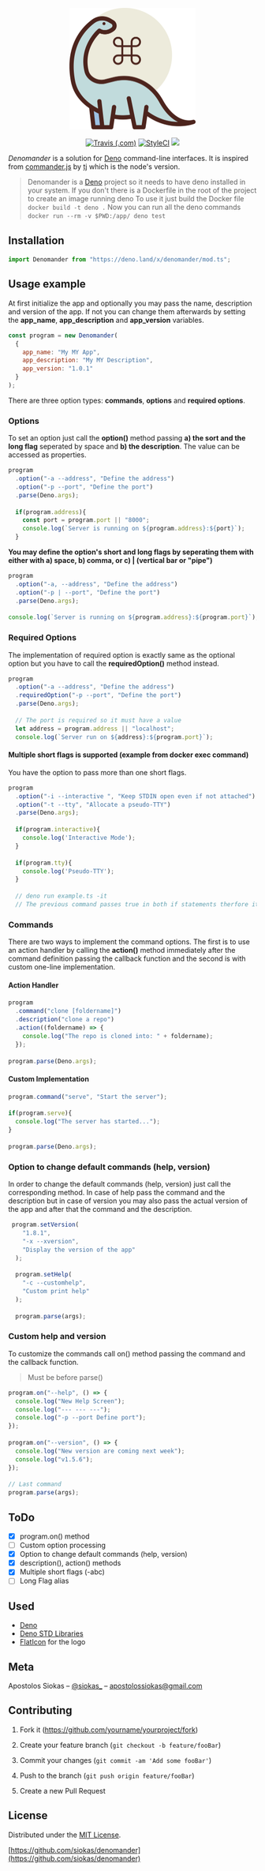 <p align="center"><img src="https://raw.githubusercontent.com/siokas/siokas.github.io/master/img/denomander.png" width="256"></p>
<p align="center">
<a href="https://travis-ci.com/siokas/denomander"><img alt="Travis (.com)" src="https://travis-ci.com/siokas/denomander.svg?branch=master"></a>
<a href="https://github.styleci.io/repos/245916074"><img src="https://github.styleci.io/repos/245916074/shield?branch=master" alt="StyleCI"></a>
<a href="https://app.codacy.com/manual/apostolossiokas/denomander?utm_source=github.com&utm_medium=referral&utm_content=siokas/denomander&utm_campaign=Badge_Grade_Dashboard"> <img src="https://api.codacy.com/project/badge/Grade/b9b7465c7a7e40b5af20edc6c9eb5cdf"></a>
</p>

_Denomander_ is a solution for [Deno](https://deno.land) command-line interfaces. It is inspired from [commander.js](https://github.com/tj/commander.js) by [tj](https://github.com/tj) which is the node's version.

> Denomander is a [Deno](https://deno.land) project so it needs to have deno installed in your system. 
> If you don't there is a Dockerfile in the root of the project to create an image running deno
> To use it just build the Docker file `docker build -t deno .`
> Now you can run all the deno commands `docker run --rm -v $PWD:/app/ deno test`

## Installation

```javascript
import Denomander from "https://deno.land/x/denomander/mod.ts";
```

## Usage example

At first initialize the app and optionally you may pass the name, description and version of the app. If not you can change them afterwards by setting the __app_name__, __app_description__ and __app_version__ variables.

```javascript
const program = new Denomander(
  {
    app_name: "My MY App",
    app_description: "My MY Description",
    app_version: "1.0.1"
  }
);
```

There are three option types: __commands__, __options__ and __required options__.

### Options
To set an option just call the __option()__ method passing __a) the sort and the long flag__ seperated by space and __b) the description__. The value can be accessed as properties.

```javascript
program
  .option("-a --address", "Define the address")
  .option("-p --port", "Define the port")
  .parse(Deno.args);

  if(program.address){
    const port = program.port || "8000";
    console.log(`Server is running on ${program.address}:${port}`);
  }
```

__You may define the option's short and long flags by seperating them with either with a) space, b) comma, or c) | (vertical bar or "pipe")__

```javascript
program
  .option("-a, --address", "Define the address")
  .option("-p | --port", "Define the port")
  .parse(Deno.args);

console.log(`Server is running on ${program.address}:${program.port}`);
```

### Required Options
The implementation of required option is exactly same as the optional option but you have to call the __requiredOption()__ method instead.

```javascript
program
  .option("-a --address", "Define the address")
  .requiredOption("-p --port", "Define the port")
  .parse(Deno.args);

  // The port is required so it must have a value
  let address = program.address || "localhost";
  console.log(`Server run on ${address}:${program.port}`);
```
#### Multiple short flags is supported (example from docker exec command)

You have the option to pass more than one short flags.

```javascript
program
  .option("-i --interactive ", "Keep STDIN open even if not attached")
  .option("-t --tty", "Allocate a pseudo-TTY")
  .parse(Deno.args);

  if(program.interactive){
    console.log('Interactive Mode');
  }

  if(program.tty){
    console.log('Pseudo-TTY');
  }

  // deno run example.ts -it 
  // The previous command passes true in both if statements therfore it prints out both console.log commands
```           

### Commands
There are two ways to implement the command options. The first is to use an action handler by calling the __action()__ method immediately after the command definition passing the callback function and the second is with custom one-line implementation.

#### Action Handler
```javascript
program
  .command("clone [foldername]")
  .description("clone a repo")
  .action((foldername) => {
    console.log("The repo is cloned into: " + foldername);
  });

program.parse(Deno.args);
```

#### Custom Implementation
```javascript
program.command("serve", "Start the server");

if(program.serve){
  console.log("The server has started...");
}

program.parse(Deno.args);
```

### Option to change default commands (help, version)

In order to change the default commands (help, version) just call the corresponding method. In case of help pass the command and the description but in case of version you may also pass the actual version of the app and after that the command and the description. 

```javascript
 program.setVersion(
    "1.8.1",
    "-x --xversion",
    "Display the version of the app"
  );

  program.setHelp(
    "-c --customhelp",
    "Custom print help"
  );
  
  program.parse(args);
```

### Custom help and version

To customize the commands call on() method passing the command and the callback function.

> Must be before parse()

```javascript
program.on("--help", () => {
  console.log("New Help Screen");
  console.log("--- --- ---");
  console.log("-p --port Define port");
});

program.on("--version", () => {
  console.log("New version are coming next week");
  console.log("v1.5.6");
});

// Last command
program.parse(args);
```

## ToDo

-  [X] program.on() method
-  [ ] Custom option processing
-  [X] Option to change default commands (help, version)
-  [X] description(), action() methods
-  [X] Multiple short flags (-abc)
-  [ ] Long Flag alias

## Used

-  [Deno](https://deno.land)
-  [Deno STD Libraries](https://deno.land/std/)
-  [FlatIcon](https://www.flaticon.com/) for the logo 

## Meta

Apostolos Siokas – [@siokas_](https://twitter.com/siokas_) – apostolossiokas@gmail.com

## Contributing

1.  Fork it (<https://github.com/yourname/yourproject/fork>)

2.  Create your feature branch (`git checkout -b feature/fooBar`)

3.  Commit your changes (`git commit -am 'Add some fooBar'`)

4.  Push to the branch (`git push origin feature/fooBar`)

5.  Create a new Pull Request

## License

Distributed under the [MIT License](https://github.com/siokas/denomander/blob/master/LICENSE). 

[https://github.com/siokas/denomander](https://github.com/siokas/denomander)
